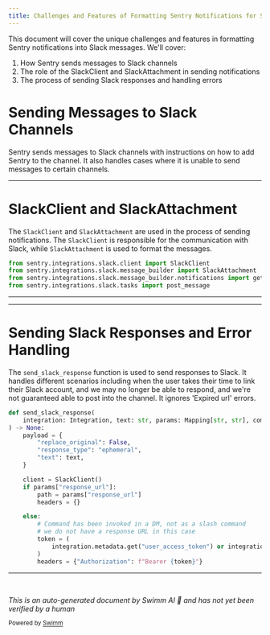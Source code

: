 ```yaml
---
title: Challenges and Features of Formatting Sentry Notifications for Slack
---
```

This document will cover the unique challenges and features in formatting Sentry notifications into Slack messages. We'll cover:

1. How Sentry sends messages to Slack channels
2. The role of the SlackClient and SlackAttachment in sending notifications
3. The process of sending Slack responses and handling errors

# Sending Messages to Slack Channels

Sentry sends messages to Slack channels with instructions on how to add Sentry to the channel. It also handles cases where it is unable to send messages to certain channels.

<SwmSnippet path="/src/sentry/integrations/slack/notifications.py" line="12">

---

# SlackClient and SlackAttachment

The `SlackClient` and `SlackAttachment` are used in the process of sending notifications. The `SlackClient` is responsible for the communication with Slack, while `SlackAttachment` is used to format the messages.

```python
from sentry.integrations.slack.client import SlackClient
from sentry.integrations.slack.message_builder import SlackAttachment
from sentry.integrations.slack.message_builder.notifications import get_message_builder
from sentry.integrations.slack.tasks import post_message
```

---

</SwmSnippet>

<SwmSnippet path="/src/sentry/integrations/slack/utils/notifications.py" line="48">

---

# Sending Slack Responses and Error Handling

The `send_slack_response` function is used to send responses to Slack. It handles different scenarios including when the user takes their time to link their Slack account, and we may no longer be able to respond, and we're not guaranteed able to post into the channel. It ignores 'Expired url' errors.

```python
def send_slack_response(
    integration: Integration, text: str, params: Mapping[str, str], command: str
) -> None:
    payload = {
        "replace_original": False,
        "response_type": "ephemeral",
        "text": text,
    }

    client = SlackClient()
    if params["response_url"]:
        path = params["response_url"]
        headers = {}

    else:
        # Command has been invoked in a DM, not as a slash command
        # we do not have a response URL in this case
        token = (
            integration.metadata.get("user_access_token") or integration.metadata["access_token"]
        )
        headers = {"Authorization": f"Bearer {token}"}
```

---

</SwmSnippet>

&nbsp;

*This is an auto-generated document by Swimm AI 🌊 and has not yet been verified by a human*

<SwmMeta version="3.0.0" repo-id="Z2l0aHViJTNBJTNBZGVtby1zZW50cnklM0ElM0Fzd2ltbWlv" repo-name="demo-sentry"><sup>Powered by [Swimm](/)</sup></SwmMeta>

